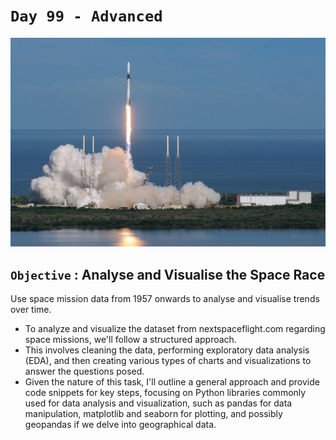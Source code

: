 # `Day 99 - Advanced`

![](space.jpg)

## `Objective` : Analyse and Visualise the Space Race

Use space mission data from 1957 onwards to analyse and visualise trends over time.
- To analyze and visualize the dataset from nextspaceflight.com regarding space missions, we'll follow a structured approach. 
- This involves cleaning the data, performing exploratory data analysis (EDA), and then creating various types of charts and visualizations to answer the questions posed. 
- Given the nature of this task, I'll outline a general approach and provide code snippets for key steps, focusing on Python libraries commonly used for data analysis and visualization, such as pandas for data manipulation, matplotlib and seaborn for plotting, and possibly geopandas if we delve into geographical data.

